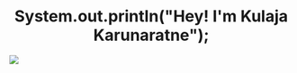 <h1 align = "center">
System.out.println("Hey! I'm Kulaja Karunaratne");
</h1>

![](https://github.com/KulajaKarunaratne/KulajaKarunaratne/blob/main/KulajaKarunaratne-githubbanner.gif)


